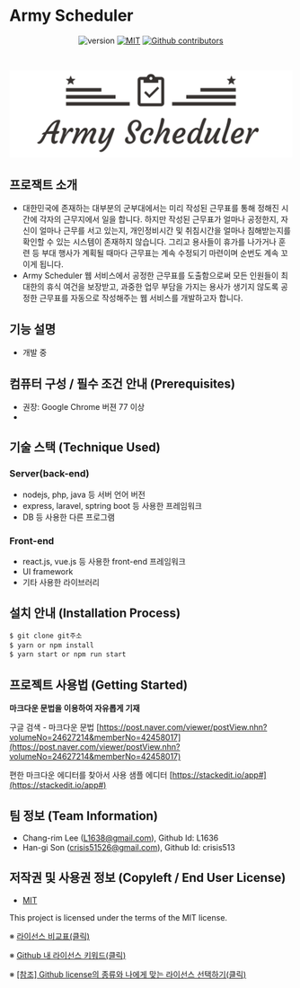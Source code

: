 # Army Scheduler
<p align="center">
    <img src="https://img.shields.io/badge/version-v0.1-orange" alt="version"/>
    <a href="https://opensource.org/licenses/MIT"><img src="https://img.shields.io/badge/License-MIT-yellow.svg" alt="MIT"></a>
    <a href="https://github.com/osamhack2021/CLOUD_WEB_ArmyScheduler_Youngs/graphs/contributors"><img alt="Github contributors" src="https://img.shields.io/github/contributors/osamhack2021/CLOUD_WEB_ArmyScheduler_Youngs?color=success"></a>
</p>
<br/>

![Logo](frontend/src/assets/img/armyscheduler_logo.png)


## 프로잭트 소개
- 대한민국에 존재하는 대부분의 군부대에서는 미리 작성된 근무표를 통해 정해진 시간에 각자의 근무지에서 일을 합니다. 하지만 작성된 근무표가 얼마나 공정한지, 자신이 얼마나 근무를 서고 있는지, 개인정비시간 및 취침시간을 얼마나 침해받는지를 확인할 수 있는 시스템이 존재하지 않습니다. 그리고 용사들이 휴가를 나가거나 훈련 등 부대 행사가 계획될 때마다 근무표는 계속 수정되기 마련이며 순번도 계속 꼬이게 됩니다. 
- Army Scheduler 웹 서비스에서 공정한 근무표를 도출함으로써 모든 인원들이 최대한의 휴식 여건을 보장받고, 과중한 업무 부담을 가지는 용사가 생기지 않도록 공정한 근무표를 자동으로 작성해주는 웹 서비스를 개발하고자 합니다.


## 기능 설명
 - 개발 중

## 컴퓨터 구성 / 필수 조건 안내 (Prerequisites)
 - 권장: Google Chrome 버젼 77 이상
 - 

## 기술 스택 (Technique Used) 
### Server(back-end)
 - nodejs, php, java 등 서버 언어 버전 
 - express, laravel, sptring boot 등 사용한 프레임워크 
 - DB 등 사용한 다른 프로그램 
 
### Front-end
 - react.js, vue.js 등 사용한 front-end 프레임워크 
 - UI framework
 - 기타 사용한 라이브러리

## 설치 안내 (Installation Process)
```bash
$ git clone git주소
$ yarn or npm install
$ yarn start or npm run start
```


## 프로젝트 사용법 (Getting Started)
**마크다운 문법을 이용하여 자유롭게 기재**

구글 검색 - 마크다운 문법
[https://post.naver.com/viewer/postView.nhn?volumeNo=24627214&memberNo=42458017](https://post.naver.com/viewer/postView.nhn?volumeNo=24627214&memberNo=42458017)

편한 마크다운 에디터를 찾아서 사용
샘플 에디터 [https://stackedit.io/app#](https://stackedit.io/app#)
 

## 팀 정보 (Team Information)
- Chang-rim Lee (L1638@gmail.com), Github Id: L1636
- Han-gi Son (crisis51526@gmail.com), Github Id: crisis513


## 저작권 및 사용권 정보 (Copyleft / End User License)
 * [MIT](https://github.com/osamhack2021/CLOUD_WEB_ArmyScheduler_Youngs/blob/master/license.md)

This project is licensed under the terms of the MIT license.

※ [라이선스 비교표(클릭)](https://olis.or.kr/license/compareGuide.do)

※ [Github 내 라이선스 키워드(클릭)](https://docs.github.com/en/github/creating-cloning-and-archiving-repositories/creating-a-repository-on-github/licensing-a-repository)

※ [\[참조\] Github license의 종류와 나에게 맞는 라이선스 선택하기(클릭)](https://flyingsquirrel.medium.com/github-license%EC%9D%98-%EC%A2%85%EB%A5%98%EC%99%80-%EB%82%98%EC%97%90%EA%B2%8C-%EB%A7%9E%EB%8A%94-%EB%9D%BC%EC%9D%B4%EC%84%A0%EC%8A%A4-%EC%84%A0%ED%83%9D%ED%95%98%EA%B8%B0-ae29925e8ff4)
